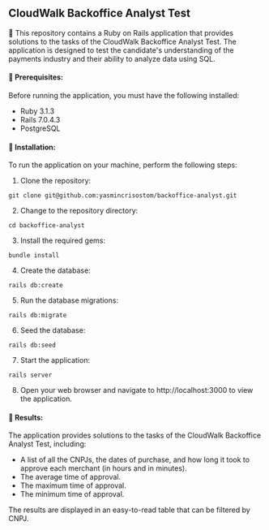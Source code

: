 ## **CloudWalk Backoffice Analyst Test**

🎯 This repository contains a Ruby on Rails application that provides solutions to the tasks of the CloudWalk Backoffice Analyst Test. The application is designed to test the candidate's understanding of the payments industry and their ability to analyze data using SQL.

#### **🔧 Prerequisites:**
Before running the application, you must have the following installed:

- Ruby 3.1.3
- Rails 7.0.4.3
- PostgreSQL

#### **🔧 Installation:**
To run the application on your machine, perform the following steps:

1. Clone the repository:
```
git clone git@github.com:yasmincrisostom/backoffice-analyst.git
```
2. Change to the repository directory:
```
cd backoffice-analyst
```
3. Install the required gems:
```
bundle install
```
4. Create the database:
```
rails db:create
```
5. Run the database migrations:
```
rails db:migrate
```
6. Seed the database:
```
rails db:seed
```
7. Start the application:
```
rails server
```
8. Open your web browser and navigate to http://localhost:3000 to view the application.

#### **🔧 Results:**
The application provides solutions to the tasks of the CloudWalk Backoffice Analyst Test, including:

- A list of all the CNPJs, the dates of purchase, and how long it took to approve each merchant (in hours and in minutes).
- The average time of approval.
- The maximum time of approval.
- The minimum time of approval.

The results are displayed in an easy-to-read table that can be filtered by CNPJ.
